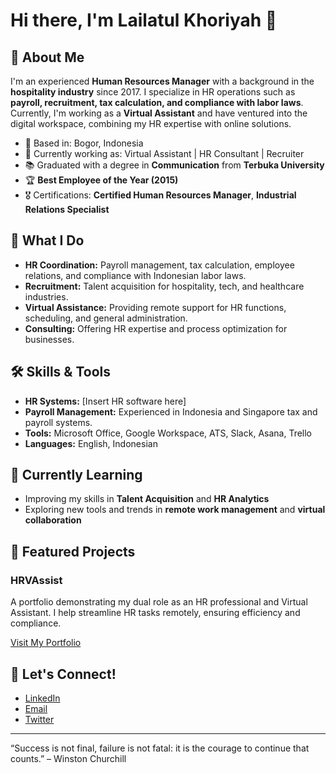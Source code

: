 # Hi there, I'm Lailatul Khoriyah 👋

## 🌟 About Me
I'm an experienced **Human Resources Manager** with a background in the **hospitality industry** since 2017. I specialize in HR operations such as **payroll, recruitment, tax calculation, and compliance with labor laws**. Currently, I'm working as a **Virtual Assistant** and have ventured into the digital workspace, combining my HR expertise with online solutions.

- 📍 Based in: Bogor, Indonesia
- 💼 Currently working as: Virtual Assistant | HR Consultant | Recruiter
- 📚 Graduated with a degree in **Communication** from **Terbuka University**
- 🏆 **Best Employee of the Year (2015)**
- 🎖 Certifications: **Certified Human Resources Manager**, **Industrial Relations Specialist**

## 💼 What I Do
- **HR Coordination:** Payroll management, tax calculation, employee relations, and compliance with Indonesian labor laws.
- **Recruitment:** Talent acquisition for hospitality, tech, and healthcare industries.
- **Virtual Assistance:** Providing remote support for HR functions, scheduling, and general administration.
- **Consulting:** Offering HR expertise and process optimization for businesses.

## 🛠 Skills & Tools
- **HR Systems:** [Insert HR software here]
- **Payroll Management:** Experienced in Indonesia and Singapore tax and payroll systems.
- **Tools:** Microsoft Office, Google Workspace, ATS, Slack, Asana, Trello
- **Languages:** English, Indonesian

## 🌱 Currently Learning
- Improving my skills in **Talent Acquisition** and **HR Analytics**
- Exploring new tools and trends in **remote work management** and **virtual collaboration**

## 🚀 Featured Projects
### HRVAssist
A portfolio demonstrating my dual role as an HR professional and Virtual Assistant. I help streamline HR tasks remotely, ensuring efficiency and compliance.

[Visit My Portfolio](https://link-to-your-portfolio)

## 💬 Let's Connect!
- [LinkedIn](https://www.linkedin.com/in/lailatulkhoriyah)
- [Email](ramdhanlala@kakao.com)
- [Twitter](https://twitter.com/elkhorya94)

---

“Success is not final, failure is not fatal: it is the courage to continue that counts.” – Winston Churchill
